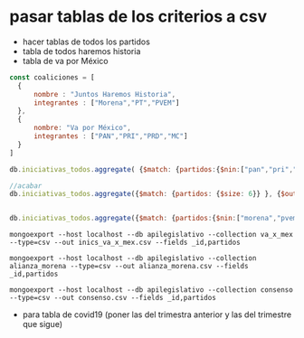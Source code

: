 
# pasar tablas de los criterios a csv

- hacer tablas de todos los partidos
- tabla de todos haremos historia
- tabla de va por México

```javascript
const coaliciones = [
  {
      nombre : "Juntos Haremos Historia",
      integrantes : ["Morena","PT","PVEM"]
  },
  {
      nombre: "Va por México",
      integrantes : ["PAN","PRI","PRD","MC"]
  }
]

db.iniciativas_todos.aggregate( {$match: {partidos:{$nin:["pan","pri","prd","mc"]}} },{ $unwind: _id }, {$out: 'va_x_mex'})

//acabar
db.iniciativas_todos.aggregate({$match: {partidos: {$size: 6}} }, {$out: 'consenso'});


db.iniciativas_todos.aggregate({$match: {partidos:{$nin:["morena","pvem","pt"]}} }, {$out: 'alianza_morena'})
```

```terminal
mongoexport --host localhost --db apilegislativo --collection va_x_mex --type=csv --out inics_va_x_mex.csv --fields _id,partidos

mongoexport --host localhost --db apilegislativo --collection alianza_morena --type=csv --out alianza_morena.csv --fields _id,partidos

mongoexport --host localhost --db apilegislativo --collection consenso --type=csv --out consenso.csv --fields _id,partidos
```

- para tabla de covid19   (poner las del trimestra anterior y las del trimestre que sigue)
